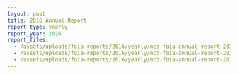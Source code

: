 ```yaml
---
layout: post
title: 2016 Annual Report
report_type: yearly
report_year: 2016
report_files:
  - /assets/uploads/foia-reports/2016/yearly/ncd-foia-annual-report-2016.doc
  - /assets/uploads/foia-reports/2016/yearly/ncd-foia-annual-report-2016.pdf
  - /assets/uploads/foia-reports/2016/yearly/ncd-foia-annual-report-2016.txt
---
```


